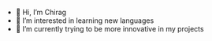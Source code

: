 - 👋 Hi, I’m Chirag
- 👀 I’m interested in learning new languages
- 🌱 I’m currently trying to be more innovative in my projects


<!---
Prospidy/Prospidy is a ✨ special ✨ repository because its `README.md` (this file) appears on your GitHub profile.
You can click the Preview link to take a look at your changes.
--->
